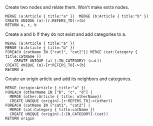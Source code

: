 
Create two nodes and relate them. Won't make extra nodes.

```
MERGE (a:Article { title:"a" })  MERGE (b:Article { title:"b" }) 
CREATE UNIQUE (a)-[r:REFERS_TO]->(b) 
RETURN a, r, b
```

Create a and b if they do not exist and add categories to a.

```
MERGE (a:Article { title:"a" })
MERGE (b:Article { title:"b" })
FOREACH (catName IN ["cat1", "cat2"]| MERGE (cat:Category { title:catName }) 
	CREATE UNIQUE (a)-[:IN_CATEGORY]-(cat)) 
CREATE UNIQUE (a)-[r:REFERS_TO]->(b) 
RETURN a
```

Create an origin article and add its neighbors and categories.

```
MERGE (origin:Article { title:"a" })
FOREACH (otherName IN ["b", "c", "d"] |
  MERGE (other:Article { title: otherName})
  CREATE UNIQUE (origin)-[r:REFERS_TO]->(other))
FOREACH (catName IN ["cat1", "cat2"] |
  MERGE (cat:Category { title:catName }) 
  CREATE UNIQUE (origin)-[:IN_CATEGORY]-(cat)) 
RETURN origin
```
